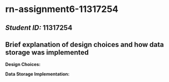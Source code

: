 # rn-assignment6-11317254

## *Student ID:* 11317254


## Brief explanation of design choices and how data storage was implemented


**Design Choices:** 





**Data Storage Implementation:**